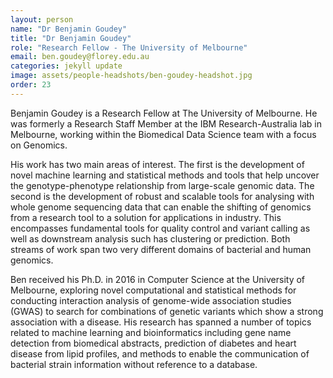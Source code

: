 ```yaml
---
layout: person
name: "Dr Benjamin Goudey"
title: "Dr Benjamin Goudey"
role: "Research Fellow - The University of Melbourne"
email: ben.goudey@florey.edu.au
categories: jekyll update
image: assets/people-headshots/ben-goudey-headshot.jpg
order: 23
---
```

Benjamin Goudey is a Research Fellow at The University of Melbourne. He was formerly a Research Staff Member at the IBM Research-Australia lab in Melbourne, working within the Biomedical Data Science team with a focus on Genomics.

His work has two main areas of interest. The first is the development of novel machine learning and statistical methods and tools that help uncover the genotype-phenotype relationship from large-scale genomic data. The second is the development of robust and scalable tools for analysing with whole genome sequencing data that can enable the shifting of genomics from a research tool to a solution for applications in industry. This encompasses fundamental tools for quality control and variant calling as well as downstream analysis such has clustering or prediction. Both streams of work span two very different domains of bacterial and human genomics.

Ben received his Ph.D. in 2016 in Computer Science at the University of Melbourne, exploring novel computational and statistical methods for conducting interaction analysis of genome-wide association studies (GWAS) to search for combinations of genetic variants which show a strong association with a disease. His research has spanned a number of topics related to machine learning and bioinformatics including gene name detection from biomedical abstracts, prediction of diabetes and heart disease from lipid profiles, and methods to enable the communication of bacterial strain information without reference to a database.
